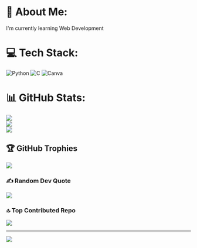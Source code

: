 
# 💫 About Me:
I'm currently learning Web Development


# 💻 Tech Stack:
![Python](https://img.shields.io/badge/python-3670A0?style=for-the-badge&logo=python&logoColor=ffdd54) ![C](https://img.shields.io/badge/c-%2300599C.svg?style=for-the-badge&logo=c&logoColor=white) ![Canva](https://img.shields.io/badge/Canva-%2300C4CC.svg?style=for-the-badge&logo=Canva&logoColor=white)
# 📊 GitHub Stats:
![](https://github-readme-stats.vercel.app/api?username=TheLearningHead&theme=dark&hide_border=false&include_all_commits=false&count_private=false)<br/>
![](https://github-readme-streak-stats.herokuapp.com/?user=TheLearningHead&theme=dark&hide_border=false)<br/>
![](https://github-readme-stats.vercel.app/api/top-langs/?username=TheLearningHead&theme=dark&hide_border=false&include_all_commits=false&count_private=false&layout=compact)

## 🏆 GitHub Trophies
![](https://github-profile-trophy.vercel.app/?username=TheLearningHead&theme=radical&no-frame=false&no-bg=true&margin-w=4)

### ✍️ Random Dev Quote
![](https://quotes-github-readme.vercel.app/api?type=horizontal&theme=radical)

### 🔝 Top Contributed Repo
![](https://github-contributor-stats.vercel.app/api?username=TheLearningHead&limit=5&theme=dark&combine_all_yearly_contributions=true)

---
[![](https://visitcount.itsvg.in/api?id=TheLearningHead&icon=0&color=0)](https://visitcount.itsvg.in)

<!-- Proudly created with GPRM ( https://gprm.itsvg.in ) -->